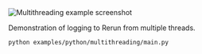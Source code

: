 <!--[metadata]
title = "Multithreading"
thumbnail = "https://static.rerun.io/multithreading/80a3e566d6d9f8f17b04c839cd0ae2380c2baf02/480w.png"
thumbnail_dimensions = [480, 480]
-->


<picture>
  <source media="(max-width: 480px)" srcset="https://static.rerun.io/multithreading/8521bf95a7ff6004c932e8fb72429683928fbab4/480w.png">
  <source media="(max-width: 768px)" srcset="https://static.rerun.io/multithreading/8521bf95a7ff6004c932e8fb72429683928fbab4/768w.png">
  <source media="(max-width: 1024px)" srcset="https://static.rerun.io/multithreading/8521bf95a7ff6004c932e8fb72429683928fbab4/1024w.png">
  <source media="(max-width: 1200px)" srcset="https://static.rerun.io/multithreading/8521bf95a7ff6004c932e8fb72429683928fbab4/1200w.png">
  <img src="https://static.rerun.io/multithreading/8521bf95a7ff6004c932e8fb72429683928fbab4/full.png" alt="Multithreading example screenshot">
</picture>

Demonstration of logging to Rerun from multiple threads.

```bash
python examples/python/multithreading/main.py
```
